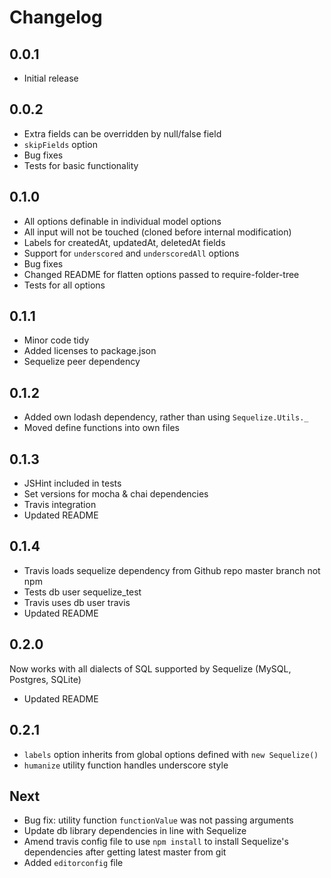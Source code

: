 # Changelog

## 0.0.1

* Initial release

## 0.0.2

* Extra fields can be overridden by null/false field
* `skipFields` option
* Bug fixes
* Tests for basic functionality

## 0.1.0

* All options definable in individual model options
* All input will not be touched (cloned before internal modification)
* Labels for createdAt, updatedAt, deletedAt fields
* Support for `underscored` and `underscoredAll` options
* Bug fixes
* Changed README for flatten options passed to require-folder-tree
* Tests for all options

## 0.1.1

* Minor code tidy
* Added licenses to package.json
* Sequelize peer dependency

## 0.1.2

* Added own lodash dependency, rather than using `Sequelize.Utils._`
* Moved define functions into own files

## 0.1.3

* JSHint included in tests
* Set versions for mocha & chai dependencies
* Travis integration
* Updated README

## 0.1.4

* Travis loads sequelize dependency from Github repo master branch not npm
* Tests db user sequelize_test
* Travis uses db user travis
* Updated README

## 0.2.0

Now works with all dialects of SQL supported by Sequelize (MySQL, Postgres, SQLite)

* Updated README

## 0.2.1

* `labels` option inherits from global options defined with `new Sequelize()`
* `humanize` utility function handles underscore style

## Next

* Bug fix: utility function `functionValue` was not passing arguments
* Update db library dependencies in line with Sequelize
* Amend travis config file to use `npm install` to install Sequelize's dependencies after getting latest master from git
* Added `editorconfig` file
